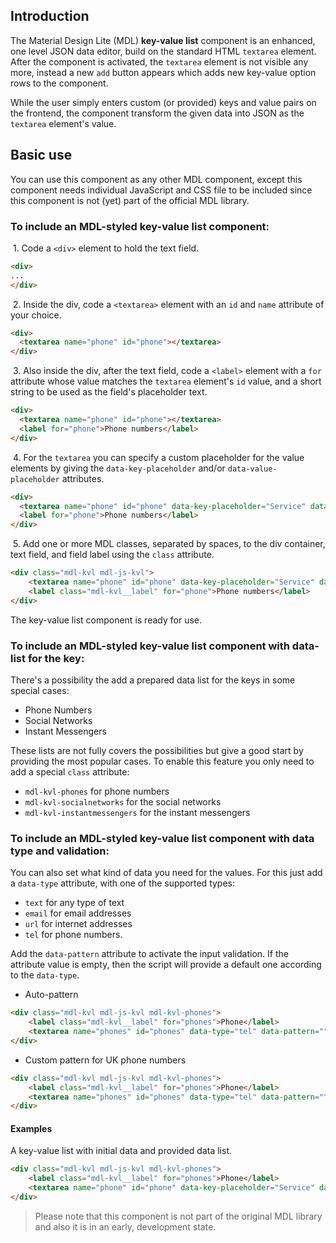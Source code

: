 ## Introduction
The Material Design Lite (MDL) **key-value list** component is an enhanced, one level JSON data editor, build on the standard HTML `textarea` element. After the component is activated, the `textarea` element is not visible any more, instead a new `add` button appears which adds new key-value option rows to the component.

While the user simply enters custom (or provided) keys and value pairs on the frontend, the component transform the given data into JSON as the `textarea` element's value.

## Basic use
You can use this component as any other MDL component, except this component needs individual JavaScript and CSS file to be included since this component is not (yet) part of the official MDL library. 

### To include an MDL-styled **key-value list** component:

&nbsp;1. Code a `<div>` element to hold the text field.
```html
<div>
...
</div>
```

&nbsp;2. Inside the div, code a `<textarea>` element with an `id` and `name` attribute of your choice.
```html
<div>
  <textarea name="phone" id="phone"></textarea>
</div>
```

&nbsp;3. Also inside the div, after the text field, code a `<label>` element with a `for` attribute whose value matches the `textarea` element's `id` value, and a short string to be used as the field's placeholder text.
```html
<div>
  <textarea name="phone" id="phone"></textarea>
  <label for="phone">Phone numbers</label>
</div>
```
&nbsp;4. For the `textarea` you can specify a custom placeholder for the value elements by giving the `data-key-placeholder` and/or `data-value-placeholder` attributes.
```html
<div>
  <textarea name="phone" id="phone" data-key-placeholder="Service" data-value-placeholder="Phone#"></textarea>
  <label for="phone">Phone numbers</label>
</div>
```
&nbsp;5. Add one or more MDL classes, separated by spaces, to the div container, text field, and field label using the `class` attribute.
```html
<div class="mdl-kvl mdl-js-kvl">
    <textarea name="phone" id="phone" data-key-placeholder="Service" data-value-placeholder="Phone#" class="mdl-kvl__input"></textarea>
    <label class="mdl-kvl__label" for="phone">Phone numbers</label>
</div>
```
The key-value list component is ready for use.

### To include an MDL-styled **key-value list** component with data-list for the key:

There's a possibility the add a prepared data list for the keys in some special cases:

* Phone Numbers
* Social Networks
* Instant Messengers

These lists are not fully covers the possibilities but give a good start by providing the most popular cases. To enable this feature you only need to add a special `class` attribute:

* `mdl-kvl-phones` for phone numbers
* `mdl-kvl-socialnetworks` for the social networks
* `mdl-kvl-instantmessengers` for the instant messengers

### To include an MDL-styled **key-value list** component with data type and validation:

You can also set what kind of data you need for the values. For this just add a `data-type` attribute, with one of the supported types:

* `text` for any type of text
* `email` for email addresses
* `url` for internet addresses
* `tel` for phone numbers.

Add the `data-pattern` attribute to activate the input validation. If the attribute value is empty, then the script will provide a default one according to the `data-type`. 

* Auto-pattern

```html
<div class="mdl-kvl mdl-js-kvl mdl-kvl-phones">
    <label class="mdl-kvl__label" for="phones">Phone</label>
    <textarea name="phones" id="phones" data-type="tel" data-pattern="" data-key-placeholder="Service" data-value-placeholder="Phone#" class="mdl-kvl__input">{"Home":"+49 123 12345678","Work":"0123 1234 9876"}</textarea>
</div>
```
* Custom pattern for UK phone numbers

```html
<div class="mdl-kvl mdl-js-kvl mdl-kvl-phones">
    <label class="mdl-kvl__label" for="phones">Phone</label>
    <textarea name="phones" id="phones" data-type="tel" data-pattern="^\s*\(?(020[7,8]{1}\)?[ ]?[1-9]{1}[0-9{2}[ ]?[0-9]{4})|(0[1-8]{1}[0-9]{3}\)?[ ]?[1-9]{1}[0-9]{2}[ ]?[0-9]{3})\s*$" data-key-placeholder="Service" data-value-placeholder="Phone#" class="mdl-kvl__input">{"Home":"+49 123 12345678","Work":"0123 1234 9876"}</textarea>
</div>
```

#### Examples

A key-value list with initial data and provided data list.
```html
<div class="mdl-kvl mdl-js-kvl mdl-kvl-phones">
    <label class="mdl-kvl__label" for="phones">Phone</label>
    <textarea name="phone" id="phone" data-key-placeholder="Service" data-value-placeholder="Phone#" class="mdl-kvl__input">{"Home":"+49 123 12345678","Work":"0123 1234 9876"}</textarea>
</div>
```

> Please note that this component is not part of the original MDL library and also it is in an early, development state.